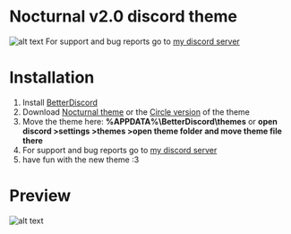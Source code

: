 # Nocturnal v2.0 discord theme
![alt text](https://i.imgur.com/T9Dni1Y.png)
For support and bug reports go to [my discord server](https://discord.gg/rN4czz9)
# Installation
1. Install [BetterDiscord](https://betterdiscord.net/)
2. Download [Nocturnal theme](https://github.com/FlashAL/Nocturnal-discord-theme/releases/download/2.9/nocturnal.theme.css) or the [Circle version](https://github.com/FlashAL/Nocturnal-discord-theme/releases/download/O2.9/nocturnal-circle.theme.css) of the theme
3. Move the theme here: **%APPDATA%\BetterDiscord\themes** or **open discord >settings >themes >open theme folder and move theme file there**
4. For support and bug reports go to [my discord server](https://discord.gg/rN4czz9)
5. have fun with the new theme :3
# Preview
![alt text](https://i.imgur.com/jYQG0bB.png)
